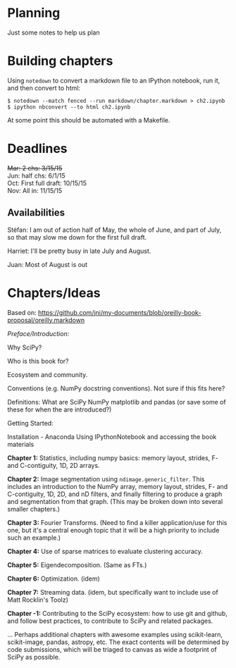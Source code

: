 Planning
=======
Just some notes to help us plan

Building chapters
=================
Using `notedown` to convert a markdown file to an IPython notebook, run it,
and then convert to html:

```console
$ notedown --match fenced --run markdown/chapter.markdown > ch2.ipynb
$ ipython nbconvert --to html ch2.ipynb
```

At some point this should be automated with a Makefile.

Deadlines
========
~~Mar: 2 chs: 3/15/15~~  
Jun: half chs: 6/1/15  
Oct: First full draft: 10/15/15  
Nov: All in:  11/15/15

Availabilities
-------------
Stéfan: I am out of action half of May, the whole of June, and part of July, so that may slow me down for the first full draft. 

Harriet: I'll be pretty busy in late July and August.

Juan: Most of August is out

Chapters/Ideas
==============
Based on: https://github.com/jni/my-documents/blob/oreilly-book-proposal/oreilly.markdown

*Preface/Introduction:* 

Why SciPy?

Who is this book for?

Ecosystem and community.

Conventions (e.g. NumPy docstring
conventions). Not sure if this fits here?

Definitions: What are SciPy NumPy matplotlib and pandas (or save some of these for when the are introduced?)

Getting Started:

Installation - Anaconda
Using IPythonNotebook and accessing the book materials

**Chapter 1:** Statistics, including numpy basics: memory layout, strides, F-
and C-contiguity, 1D, 2D arrays.

**Chapter 2:** Image segmentation using `ndimage.generic_filter`. This includes
an introduction to the NumPy array, memory layout, strides, F- and
C-contiguity, 1D, 2D, and nD filters, and finally filtering to produce a graph
and segmentation from that graph. (This may be broken down into several
smaller chapters.)

**Chapter 3:** Fourier Transforms. (Need to find a killer application/use for
this one, but it's a central enough topic that it will be a high priority to
include such an example.)

**Chapter 4:** Use of sparse matrices to evaluate clustering accuracy.

**Chapter 5:** Eigendecomposition. (Same as FTs.)

**Chapter 6:** Optimization. (idem)

**Chapter 7:** Streaming data. (idem, but specifically want to include use of
Matt Rocklin's Toolz)

**Chapter -1:** Contributing to the SciPy ecosystem: how to use git and github,
and follow best practices, to contribute to SciPy and related packages.

... Perhaps additional chapters with awesome examples using scikit-learn,
scikit-image, pandas, astropy, etc. The exact contents will be determined by
code submissions, which will be triaged to canvas as wide a footprint of SciPy
as possible.

